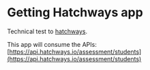 # Getting Hatchways app

Technical test to [hatchways](https://hatchways.io/).

This app will consume the APIs: 
[https://api.hatchways.io/assessment/students](https://api.hatchways.io/assessment/students)